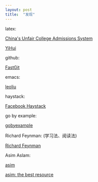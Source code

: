 ```yaml
---
layout: post
title:  "发现"
---
```


latex:

[China's Unfair College Admissions System](https://www.theatlantic.com/china/archive/2013/06/chinas-unfair-college-admissions-system/276995/)

[YiHui](https://yihui.org/)

github:

[FastGit](https://hub.fastgit.org/)

emacs:

[leoliu](https://github.com/leoliu)

haystack:

[Facebook Haystack](https://www.usenix.org/legacy/event/osdi10/tech/full_papers/Beaver.pdf)

go by example:

[gobyexample](https://gobyexample.com/)

Richard Feynman: (学习法、阅读法)

[Richard Feynman](https://en.wikipedia.org/wiki/Richard_Feynman)

Asim Aslam:

[asim](https://github.com/asim)

[asim: the best resource](https://github.com/asim/asim/discussions/1)

